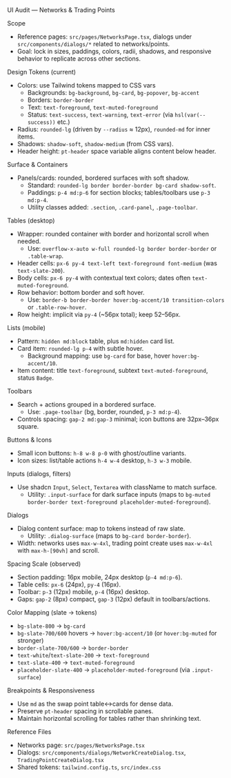 UI Audit — Networks & Trading Points

Scope
- Reference pages: `src/pages/NetworksPage.tsx`, dialogs under `src/components/dialogs/*` related to networks/points.
- Goal: lock in sizes, paddings, colors, radii, shadows, and responsive behavior to replicate across other sections.

Design Tokens (current)
- Colors: use Tailwind tokens mapped to CSS vars
  - Backgrounds: `bg-background`, `bg-card`, `bg-popover`, `bg-accent`
  - Borders: `border-border`
  - Text: `text-foreground`, `text-muted-foreground`
  - Status: `text-success`, `text-warning`, `text-error` (via `hsl(var(--success))` etc.)
- Radius: `rounded-lg` (driven by `--radius` ≈ 12px), `rounded-md` for inner items.
- Shadows: `shadow-soft`, `shadow-medium` (from CSS vars).
- Header height: `pt-header` space variable aligns content below header.

Surface & Containers
- Panels/cards: rounded, bordered surfaces with soft shadow.
  - Standard: `rounded-lg border border-border bg-card shadow-soft`.
  - Paddings: `p-4 md:p-6` for section blocks; tables/toolbars use `p-3 md:p-4`.
  - Utility classes added: `.section`, `.card-panel`, `.page-toolbar`.

Tables (desktop)
- Wrapper: rounded container with border and horizontal scroll when needed.
  - Use: `overflow-x-auto w-full rounded-lg border border-border` or `.table-wrap`.
- Header cells: `px-6 py-4 text-left text-foreground font-medium` (was `text-slate-200`).
- Body cells: `px-6 py-4` with contextual text colors; dates often `text-muted-foreground`.
- Row behavior: bottom border and soft hover.
  - Use: `border-b border-border hover:bg-accent/10 transition-colors` or `.table-row-hover`.
- Row height: implicit via `py-4` (~56px total); keep 52–56px.

Lists (mobile)
- Pattern: `hidden md:block` table, plus `md:hidden` card list.
- Card item: `rounded-lg p-4` with subtle hover.
  - Background mapping: use `bg-card` for base, hover `hover:bg-accent/10`.
- Item content: title `text-foreground`, subtext `text-muted-foreground`, status `Badge`.

Toolbars
- Search + actions grouped in a bordered surface.
  - Use: `.page-toolbar` (bg, border, rounded, `p-3 md:p-4`).
- Controls spacing: `gap-2 md:gap-3` minimal; icon buttons are 32px–36px square.

Buttons & Icons
- Small icon buttons: `h-8 w-8 p-0` with ghost/outline variants.
- Icon sizes: list/table actions `h-4 w-4` desktop, `h-3 w-3` mobile.

Inputs (dialogs, filters)
- Use shadcn `Input`, `Select`, `Textarea` with className to match surface.
  - Utility: `.input-surface` for dark surface inputs (maps to `bg-muted border-border text-foreground placeholder-muted-foreground`).

Dialogs
- Dialog content surface: map to tokens instead of raw slate.
  - Utility: `.dialog-surface` (maps to `bg-card border-border`).
- Width: networks uses `max-w-4xl`, trading point create uses `max-w-4xl` with `max-h-[90vh]` and scroll.

Spacing Scale (observed)
- Section padding: 16px mobile, 24px desktop (`p-4 md:p-6`).
- Table cells: `px-6` (24px), `py-4` (16px).
- Toolbar: `p-3` (12px) mobile, `p-4` (16px) desktop.
- Gaps: `gap-2` (8px) compact, `gap-3` (12px) default in toolbars/actions.

Color Mapping (slate → tokens)
- `bg-slate-800` → `bg-card`
- `bg-slate-700/600` hovers → `hover:bg-accent/10` (or `hover:bg-muted` for stronger)
- `border-slate-700/600` → `border-border`
- `text-white`/`text-slate-200` → `text-foreground`
- `text-slate-400` → `text-muted-foreground`
- `placeholder-slate-400` → `placeholder-muted-foreground` (via `.input-surface`)

Breakpoints & Responsiveness
- Use `md` as the swap point table↔cards for dense data.
- Preserve `pt-header` spacing in scrollable panes.
- Maintain horizontal scrolling for tables rather than shrinking text.

Reference Files
- Networks page: `src/pages/NetworksPage.tsx`
- Dialogs: `src/components/dialogs/NetworkCreateDialog.tsx`, `TradingPointCreateDialog.tsx`
- Shared tokens: `tailwind.config.ts`, `src/index.css`

